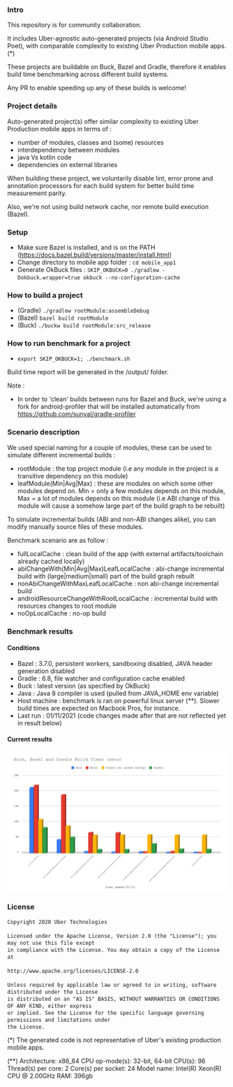 ### Intro

This repository is for community collaboration.

It includes Uber-agnostic auto-generated projects (via Android Studio Poet), with comparable complexity to existing Uber Production mobile apps.(*)

These projects are buildable on Buck, Bazel and Gradle, therefore it enables build time benchmarking across different build systems.

Any PR to enable speeding up any of these builds is welcome!

### Project details

Auto-generated project(s) offer similar complexity to existing Uber Production mobile apps in terms of :

- number of modules, classes and (some) resources
- interdependency between modules
- java Vs kotlin code
- dependencies on external libraries

When building these project, we voluntarily disable lint, error prone and annotation processors for each build system for better build time measurement parity.

Also, we're not using build network cache, nor remote build execution (Bazel).

### Setup

- Make sure Bazel is installed, and is on the PATH (<https://docs.bazel.build/versions/master/install.html>)
- Change directory to mobile app folder : `cd mobile_app1`
- Generate OkBuck files : `SKIP_OKBUCK=0 ./gradlew -Dokbuck.wrapper=true okbuck --no-configuration-cache`

### How to build a project

- (Gradle) `./gradlew rootModule:assembleDebug`
- (Bazel) `bazel build rootModule`
- (Buck) `./buckw build rootModule:src_release`

### How to run benchmark for a project

- `export SKIP_OKBUCK=1; ./benchmark.sh`

Build time report will be generated in the /output/<timestamp> folder.

Note :

- In order to 'clean' builds between runs for Bazel and Buck, we're using a fork for android-profiler that will be installed automatically from <https://github.com/sunyal/gradle-profiler>

### Scenario description

We used special naming for a couple of modules, these can be used to simulate different incremental builds :

- rootModule : the top project module (i.e any module in the project is a transitive dependency on this module)
- leafModule(Min|Avg|Max) : these are modules on which some other modules depend on. Min = only a few modules depends on this module, Max = a lot of modules depends on this module (i.e ABI change of this module will cause a somehow large part of the build graph to be rebuilt)

To simulate incremental builds (ABI and non-ABI changes alike), you can modify manually source files of these modules.

Benchmark scenario are as follow :

- fullLocalCache : clean build of the app (with external artifacts/toolchain already cached locally)
- abiChangeWith(Min|Avg|Max)LeafLocalCache : abi-change incremental build with (large|medium|small) part of the build graph rebuilt
- nonAbiChangeWithMaxLeafLocalCache : non abi-change incremental build
- androidResourceChangeWithRootLocalCache : incremental build with resources changes to root module
- noOpLocalCache : no-op build

### Benchmark results

#### Conditions

- Bazel : 3.7.0, persistent workers, sandboxing disabled, JAVA header generation disabled
- Gradle : 6.8, file watcher and configuration cache enabled
- Buck : latest version (as specified by OkBuck)
- Java : Java 8 compiler is used (pulled from JAVA_HOME env variable)
- Host machine : benchmark is ran on powerful linux server (**). Slower build times are expected on Macbook Pros, for instance.
- Last run : 01/11/2021 (code changes made after that are not reflected yet in result below)

#### Current results

![apps_presidio_helix_app results](/output/mobile_app1.png)

### License

```
Copyright 2020 Uber Technologies

Licensed under the Apache License, Version 2.0 (the "License"); you may not use this file except
in compliance with the License. You may obtain a copy of the License at

http://www.apache.org/licenses/LICENSE-2.0

Unless required by applicable law or agreed to in writing, software distributed under the License
is distributed on an "AS IS" BASIS, WITHOUT WARRANTIES OR CONDITIONS OF ANY KIND, either express
or implied. See the License for the specific language governing permissions and limitations under
the License.
```

(*) The generated code is not representative of Uber's existing production mobile apps.

(**) Architecture:       x86_64
CPU op-mode(s):     32-bit, 64-bit
CPU(s):             96
Thread(s) per core: 2
Core(s) per socket: 24
Model name:         Intel(R) Xeon(R) CPU @ 2.00GHz
RAM:                396gb
